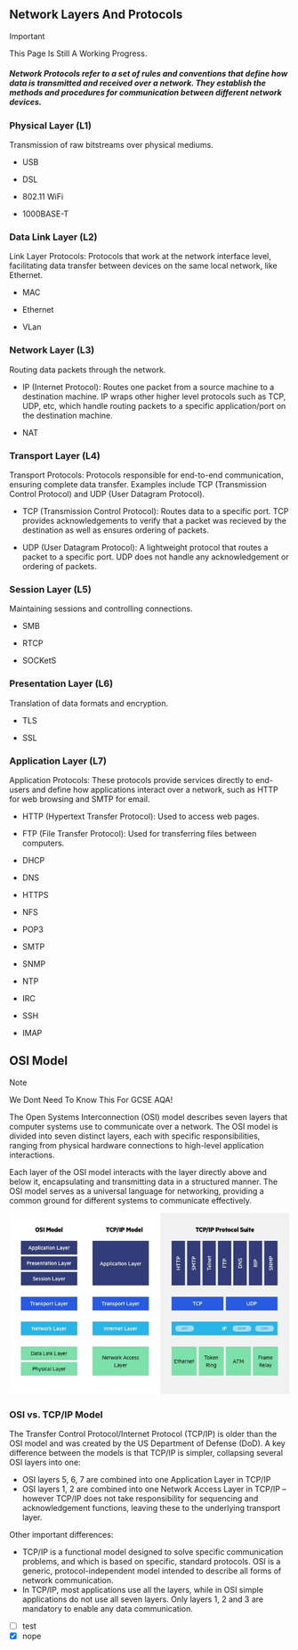 ## Network Layers And Protocols
> [!IMPORTANT]
> This Page Is Still A Working Progress.

##### Network Protocols refer to a set of rules and conventions that define how data is transmitted and received over a network. They establish the methods and procedures for communication between different network devices.

### Physical Layer (L1)
Transmission of raw bitstreams over physical mediums.

- USB

- DSL

- 802.11 WiFi

- 1000BASE-T

### Data Link Layer (L2)
Link Layer Protocols: Protocols that work at the network interface level, facilitating data transfer between devices on the same local network, like Ethernet.

- MAC

- Ethernet

- VLan

### Network Layer (L3)
Routing data packets through the network.

- IP (Internet Protocol): Routes one packet from a source machine to a destination machine. IP wraps other higher level protocols such as TCP, UDP, etc, which handle routing packets to a specific application/port on the destination machine.

- NAT

### Transport Layer (L4)
Transport Protocols: Protocols responsible for end-to-end communication, ensuring complete data transfer. Examples include TCP (Transmission Control Protocol) and UDP (User Datagram Protocol).

- TCP (Transmission Control Protocol): Routes data to a specific port. TCP provides acknowledgements to verify that a packet was recieved by the destination as well as ensures ordering of packets.

- UDP (User Datagram Protocol): A lightweight protocol that routes a packet to a specific port. UDP does not handle any acknowledgement or ordering of packets.

### Session Layer (L5)
Maintaining sessions and controlling connections.

- SMB

- RTCP

- SOCKetS

### Presentation Layer (L6)
Translation of data formats and encryption.

- TLS

- SSL

### Application Layer (L7)
Application Protocols: These protocols provide services directly to end-users and define how applications interact over a network, such as HTTP for web browsing and SMTP for email.

- HTTP (Hypertext Transfer Protocol): Used to access web pages.

- FTP (File Transfer Protocol): Used for transferring files between computers.

- DHCP

- DNS

- HTTPS

- NFS

- POP3

- SMTP

- SNMP

- NTP

- IRC

- SSH

- IMAP

## OSI Model
> [!NOTE]
> We Dont Need To Know This For GCSE AQA!

The Open Systems Interconnection (OSI) model describes seven layers that computer systems use to communicate over a network. The OSI model is divided into seven distinct layers, each with specific responsibilities, ranging from physical hardware connections to high-level application interactions.

Each layer of the OSI model interacts with the layer directly above and below it, encapsulating and transmitting data in a structured manner. The OSI model serves as a universal language for networking, providing a common ground for different systems to communicate effectively.

<p align="left">
	<img src="files/OSI-vs-TCP/IP-models.jpg">
</p>

### OSI vs. TCP/IP Model
The Transfer Control Protocol/Internet Protocol (TCP/IP) is older than the OSI model and was created by the US Department of Defense (DoD). A key difference between the models is that TCP/IP is simpler, collapsing several OSI layers into one:

- OSI layers 5, 6, 7 are combined into one Application Layer in TCP/IP
- OSI layers 1, 2 are combined into one Network Access Layer in TCP/IP – however TCP/IP does not take responsibility for sequencing and acknowledgement functions, leaving these to the underlying transport layer.

Other important differences:
- TCP/IP is a functional model designed to solve specific communication problems, and which is based on specific, standard protocols. OSI is a generic, protocol-independent model intended to describe all forms of network communication.
- In TCP/IP, most applications use all the layers, while in OSI simple applications do not use all seven layers. Only layers 1, 2 and 3 are mandatory to enable any data communication.

- [ ] test
- [x] nope
